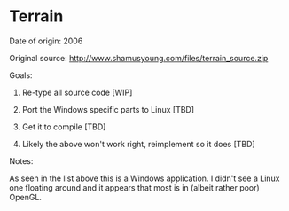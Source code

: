 # Terrain

Date of origin: 2006

Original source: http://www.shamusyoung.com/files/terrain_source.zip

Goals:

1) Re-type all source code [WIP]

2) Port the Windows specific parts to Linux [TBD]

3) Get it to compile [TBD]

4) Likely the above won't work right, reimplement so it does [TBD]

Notes:

As seen in the list above this is a Windows application. I didn't see a Linux one floating around and it appears that most is in (albeit rather poor) OpenGL.